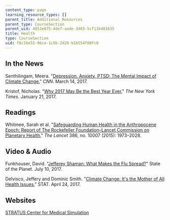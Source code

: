 ```yaml
---
content_type: page
learning_resource_types: []
parent_title: Additional Resources
parent_type: CourseSection
parent_uid: 4853e875-4de7-aade-3465-5cf11b481635
title: Health
type: CourseSection
uid: f8c16e55-96ce-1c5b-2d29-b1b554f00fc0
---
```


In the News
-----------

Senthilingam, Meera. "[Depression, Anxiety, PTSD: The Mental Impact of Climate Change.](https://www.cnn.com/2017/03/14/health/climate-change-mental-health-eprise/index.html)" _CNN_. March 14, 2017.

Kristof, Nicholas. "[Why 2017 May Be the Best Year Ever.](https://www.nytimes.com/2017/01/21/opinion/sunday/why-2017-may-be-the-best-year-ever.html)" _The New York Times_. January 21, 2017. 

Readings
--------

Whitmee, Sarah et al. "[Safeguarding Human Health in the Anthropocene Epoch: Report of The Rockefeller Foundation–Lancet Commission on Planetary Health.](https://www.thelancet.com/journals/lancet/article/PIIS0140-6736(15)60901-1/fulltext)" _The Lancet_ 386, no. 10007 (2015): 1973–2028.

Video & Audio
-------------

Funkhouser, David. "[Jefferey Shaman: What Makes the Flu Spread?](https://blogs.ei.columbia.edu/2017/07/10/jeffrey-shaman-what-makes-the-flu-spread/)" State of the Planet. July 10, 2017.

Delvisco, Jeffery and Dominic Smith. "[Climate Change: It's the Mother of All Health Issues.](https://www.statnews.com/2017/04/24/climate-change-human-civilization/)" STAT. April 24, 2017.

Websites
--------

[STRATUS Center for Medical Simulation](https://www.brighamandwomens.org/emergency-medicine/stratus-center-for-medical-simulation)